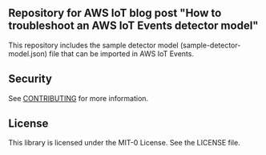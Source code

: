 ## Repository for AWS IoT blog post "How to troubleshoot an AWS IoT Events detector model"

This repository includes the sample detector model (sample-detector-model.json) file that can be imported in AWS IoT Events.

## Security

See [CONTRIBUTING](CONTRIBUTING.md#security-issue-notifications) for more information.

## License

This library is licensed under the MIT-0 License. See the LICENSE file.

